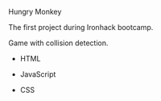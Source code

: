 Hungry Monkey

The first project during Ironhack bootcamp.

Game with collision detection. 

* HTML

* JavaScript

* CSS
